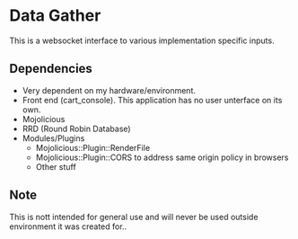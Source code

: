 Data Gather
===========
This is a websocket interface to various implementation specific inputs.

Dependencies
------------

* Very dependent on my hardware/environment.
* Front end (cart_console).  This application has no user unterface on its own.
* Mojolicious
* RRD (Round Robin Database)
* Modules/Plugins
  * Mojolicious::Plugin::RenderFile
  * Mojolicious::Plugin::CORS to address same origin policy in browsers
  * Other stuff

Note
----
This is nott intended for general use and will never be used outside environment it was created for..

